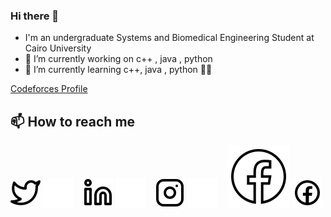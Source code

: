 ### Hi there 👋

- I'm an undergraduate Systems and Biomedical Engineering Student at Cairo University
- 🔭 I’m currently working on c++ , java , python
- 🌱 I’m currently learning c++, java , python 🤣🤣




[Codeforces Profile](https://codeforces.com/profile/osama971)





## 📫 How to reach me
[![Twitter](./img/twitter-light.svg)](https://twitter.com/OssamaMohamedd#gh-light-mode-only)
[![Twitter](./img/twitter-dark.svg)](https://twitter.com/OssamaMohamedd#gh-dark-mode-only)
&nbsp;&nbsp;
[![Linkedin](./img/linkedin-light.svg)](https://www.linkedin.com/in/osama-mahmoud-52369722a/#gh-light-mode-only)
[![Linkedin](./img/linkedin-dark.svg)](https://www.linkedin.com/in/osama-mahmoud-52369722a/#gh-dark-mode-only)
&nbsp;&nbsp;
[![Instagram](./img/instagram-light.svg)](https://www.instagram.com/osama_muhamedd/#gh-light-mode-only)
[![Instagram](./img/instagram-dark.svg)](https://www.instagram.com/osama_muhamedd/#gh-dark-mode-only)
&nbsp;&nbsp;
[![Facebook](./img/facebook.svg)](https://www.facebook.com/osama.mohamed971#gh-dark-mode-only)
[![Facebook](./img/icons8-facebook.svg)](https://www.facebook.com/osama.mohamed971#gh-dark-mode-only)


[twitter]: https://twitter.com/OssamaMohamedd
[instagram]: https://www.instagram.com/osama_muhamedd/
[linkedin]: https://www.linkedin.com/in/osama-mahmoud-52369722a/
[Facebook]: https://www.facebook.com/osama.mohamed971
<!--
**ossama971/ossama971** is a ✨ _special_ ✨ repository because its `README.md` (this file) appears on your GitHub profile.

Here are some ideas to get you started:

- 🔭 I’m currently working on ...
- 🌱 I’m currently learning ...
- 👯 I’m looking to collaborate on ...
- 🤔 I’m looking for help with ...
- 💬 Ask me about ...
- 📫 How to reach me: ...
- 😄 Pronouns: ...
- ⚡ Fun fact: ...
-->
